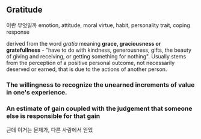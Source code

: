 ## Gratitude
이란 무엇일까
emotion, attitude, moral virtue, habit, personality trait, coping response

derived from the word *gratia* meaning **grace, graciousness or gratefullness** - "have to do with kindness, generousness, gifts, the beauty of giving and receiving, or getting something for nothing". 
Usually stems from the perception of a positive personal outcome, not necessarily deserved or earned, that is due to the actions of another person. 
### The willingness to recognize the unearned increments of value in one's experience. 
### An estimate of gain coupled with the judgement that someone else is responsible for that gain
근데 이거는 문제가, 다른 사람에서 얻었